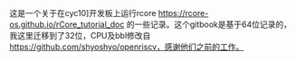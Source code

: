 这是一个关于在cyc10]开发板上运行rcore https://rcore-os.github.io/rCore_tutorial_doc 的一些记录。这个gitbook是基于64位记录的，我这里迁移到了32位，CPU及bbl修改自 https://github.com/shyoshyo/openriscv，感谢他们之前的工作。




